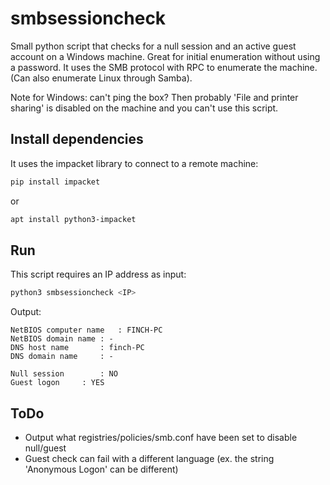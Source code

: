 # smbsessioncheck
Small python script that checks for a null session and an active guest account on a Windows machine. Great for initial enumeration without using a password. It uses the SMB protocol with RPC to enumerate the machine. (Can also enumerate Linux through Samba).

Note for Windows: can't ping the box? Then probably 'File and printer sharing' is disabled on the machine and you can't use this script.

## Install dependencies
It uses the impacket library to connect to a remote machine:

```bash
pip install impacket
```

or

```bash
apt install python3-impacket
```

## Run
This script requires an IP address as input:

```bash
python3 smbsessioncheck <IP>
```

Output:

```
NetBIOS computer name	: FINCH-PC
NetBIOS domain name	: -
DNS host name		: finch-PC
DNS domain name		: -

Null session		: NO
Guest logon		: YES
```

## ToDo
* Output what registries/policies/smb.conf have been set to disable null/guest
* Guest check can fail with a different language (ex. the string 'Anonymous Logon' can be different)
